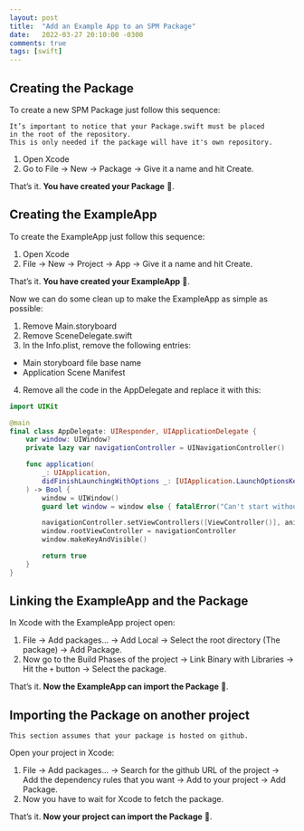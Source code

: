 ```yaml
---
layout: post
title:  "Add an Example App to an SPM Package"
date:   2022-03-27 20:10:00 -0300
comments: true
tags: [swift]
---
```


## Creating the Package

To create a new SPM Package just follow this sequence:

```
It’s important to notice that your Package.swift must be placed
in the root of the repository.
This is only needed if the package will have it's own repository.
```

1. Open Xcode
2. Go to File → New → Package → Give it a name and hit Create.

That’s it. **You have created your Package** 🎉.

## Creating the ExampleApp

To create the ExampleApp just follow this sequence:

1. Open Xcode
2. File → New → Project → App → Give it a name and hit Create.

That’s it. **You have created your ExampleApp** 🎉.

Now we can do some clean up to make the ExampleApp as simple as possible:

1. Remove Main.storyboard
2. Remove SceneDelegate.swift
3. In the Info.plist, remove the following entries:
- Main storyboard file base name
- Application Scene Manifest
4. Remove all the code in the AppDelegate and replace it with this:

```swift
import UIKit

@main
final class AppDelegate: UIResponder, UIApplicationDelegate {
    var window: UIWindow?
    private lazy var navigationController = UINavigationController()

    func application(
        _: UIApplication,
        didFinishLaunchingWithOptions _: [UIApplication.LaunchOptionsKey: Any]?
    ) -> Bool {
        window = UIWindow()
        guard let window = window else { fatalError("Can't start without a window") }

        navigationController.setViewControllers([ViewController()], animated: true)
        window.rootViewController = navigationController
        window.makeKeyAndVisible()

        return true
    }
}
```
## Linking the ExampleApp and the Package

In Xcode with the ExampleApp project open:

1. File → Add packages... → Add Local → Select the root directory (The package) → Add Package.
2. Now go to the Build Phases of the project → Link Binary with Libraries → Hit the `+` button → Select the package.

That’s it. **Now the ExampleApp can import the Package** 🎉.

## Importing the Package on another project
```
This section assumes that your package is hosted on github.
```

Open your project in Xcode:

1. File → Add packages... → Search for the github URL of the project → Add the dependency rules that you want → Add to your project → Add Package.
2. Now you have to wait for Xcode to fetch the package.

That’s it. **Now your project can import the Package** 🎉.